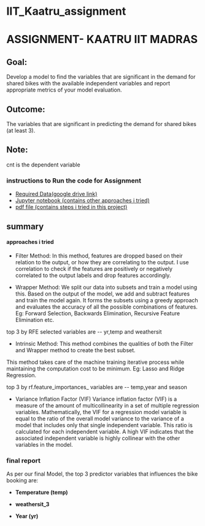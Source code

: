 # IIT_Kaatru_assignment

# ASSIGNMENT- KAATRU  IIT MADRAS


## Goal:
Develop a model to find the variables that are significant in the demand for shared bikes with
the available independent variables and report appropriate metrics of your model evaluation.



## Outcome:

The variables that are significant in predicting the demand for shared bikes (at least 3).


## Note: 
cnt is the dependent variable



### instructions to Run the code for Assignment 


 - [Required Data(google drive link) ](https://drive.google.com/drive/folders/1-M64d6-cWzQgiG7vxSfu-QN3EdBYw9PT?usp=sharing)
 - [Jupyter notebook (contains other approaches i tried)](https://github.com/ravipratap366/PhotoGAUGE_assignment1-2/blob/main/pipe_len_Detectron2_final_(2).ipynb)
 - [pdf file (contains steps i tried in this project)](https://github.com/ravipratap366/PhotoGAUGE_assignment1-2/blob/main/PhotoGAUGE_final.pdf)




## summary
#### approaches i tried
-  Filter Method: 
 In this method, features are dropped based on their relation 
 to the output, or how they are correlating to the output. I use 
 correlation to check if the features are positively or negatively 
 correlated to the output labels and drop features accordingly.


-  Wrapper Method: 
We split our data into subsets and train a model using this.
 Based on the output of the model, we add and subtract features and 
 train the model again. It forms the subsets using a greedy approach
  and evaluates the accuracy of all the possible combinations of 
  features. Eg: Forward Selection, Backwards Elimination,
  Recursive Feature Elimination etc.

  top 3 by RFE selected variables are -- yr,temp and weathersit


- Intrinsic Method: 
This method combines the qualities of both the Filter and Wrapper 
method to create the best subset.

This method takes care of the machine training iterative process 
while maintaining the computation cost to be minimum.
 Eg: Lasso and Ridge Regression.

  top 3 by rf.feature_importances_ variables  are  --  temp,year and season



- Variance Inflation Factor (VIF)
Variance inflation factor (VIF) is a measure of the amount of 
multicollinearity in a set of multiple regression variables. 
Mathematically, the VIF for a regression model variable is equal
 to the ratio of the overall model variance to the variance of a 
 model that includes only that single independent variable. 
 This ratio is calculated for each independent variable. A high VIF 
 indicates that the associated independent variable is highly collinear
  with the other variables in the model.



### final report
As per our final Model, the top 3 predictor variables that influences the bike booking are: 
- **Temperature (temp)** 
- **weathersit_3** 

- **Year (yr)**








